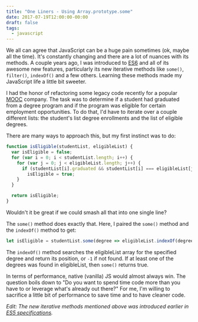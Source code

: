 ```yaml
---
title: "One Liners - Using Array.prototype.some"
date: 2017-07-19T12:00:00-00:00
draft: false
tags:
  - javascript
---
```


We all can agree that JavaScript can be a huge pain sometimes (ok, maybe all the time). It's constantly changing and there are a lot of nuances with its methods. A couple years ago, I was introduced to [ES6][1] and all of its awesome new features, particularly its new iterative methods like `some()`, `filter()`, `indexOf()` and a few others. Learning these methods made my JavaScript life a little bit sweeter.

I had the honor of refactoring some legacy code recently for a popular [MOOC][2] company. The task was to determine if a student had graduated from a degree program and if the program was eligible for certain employment opportunities. To do that, I'd have to iterate over a couple different lists: the student's list degree enrollments and the list of eligible degrees.

There are many ways to approach this, but my first instinct was to do:

```js
function isEligible(studentList, eligibleList) {
  var isEligible = false;
  for (var i = 0; i < studentList.length; i++) {
    for (var j = 0; j < eligibleList.length; j++) {
      if (studentList[i].graduated && studentList[i] === eligibleList[j])
        isEligible = true;
    }
  }

  return isEligible;
}
```

Wouldn't it be great if we could smash all that into one single line?

The `some()` method does exactly that. Here, I paired the `some()` method and the `indexOf()` method to get:

```js
let isEligible = studentList.some(degree => eligibleList.indexOf(degree) !== -1);
```

The `indexOf()` method searches the eligibleList array for the specified degree and return its position, or `-1` if not found. If at least one of the degrees was found in eligibleList, then `some()` returns true.

In terms of performance, native (vanilla) JS would almost always win. The question boils down to "Do you want to spend time code more than you have to or leverage what's already out there?" For me, I'm willing to sacrifice a little bit of performance to save time and to have cleaner code.

*Edit: The new iterative methods mentioned above was introduced earlier in [ES5 specifications][3].*

[1]: https://github.com/lukehoban/es6features
[2]: https://en.wikipedia.org/wiki/Massive_open_online_course
[3]: http://ecma-international.org/ecma-262/5.1/#sec-15.4.4.17
